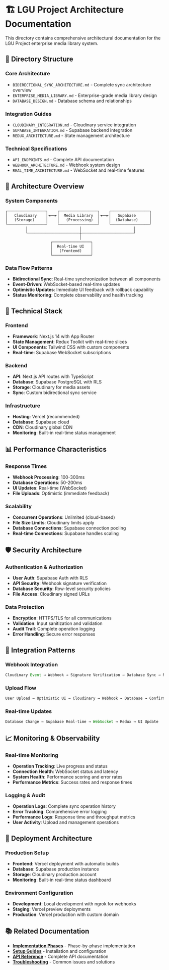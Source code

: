 # 🏗️ LGU Project Architecture Documentation

This directory contains comprehensive architectural documentation for the LGU Project enterprise media library system.

## 📁 **Directory Structure**

### **Core Architecture**
- `BIDIRECTIONAL_SYNC_ARCHITECTURE.md` - Complete sync architecture overview
- `ENTERPRISE_MEDIA_LIBRARY.md` - Enterprise-grade media library design
- `DATABASE_DESIGN.md` - Database schema and relationships

### **Integration Guides**
- `CLOUDINARY_INTEGRATION.md` - Cloudinary service integration
- `SUPABASE_INTEGRATION.md` - Supabase backend integration
- `REDUX_ARCHITECTURE.md` - State management architecture

### **Technical Specifications**
- `API_ENDPOINTS.md` - Complete API documentation
- `WEBHOOK_ARCHITECTURE.md` - Webhook system design
- `REAL_TIME_ARCHITECTURE.md` - WebSocket and real-time features

## 🎯 **Architecture Overview**

### **System Components**
```
┌─────────────────┐    ┌─────────────────┐    ┌─────────────────┐
│   Cloudinary    │◄──►│  Media Library  │◄──►│   Supabase      │
│   (Storage)     │    │   (Processing)  │    │  (Database)     │
└─────────────────┘    └─────────────────┘    └─────────────────┘
         │                       │                       │
         └───────────────────────┼───────────────────────┘
                                 │
                    ┌─────────────────┐
                    │  Real-time UI   │
                    │   (Frontend)    │
                    └─────────────────┘
```

### **Data Flow Patterns**
- **Bidirectional Sync**: Real-time synchronization between all components
- **Event-Driven**: WebSocket-based real-time updates
- **Optimistic Updates**: Immediate UI feedback with rollback capability
- **Status Monitoring**: Complete observability and health tracking

## 🔧 **Technical Stack**

### **Frontend**
- **Framework**: Next.js 14 with App Router
- **State Management**: Redux Toolkit with real-time slices
- **UI Components**: Tailwind CSS with custom components
- **Real-time**: Supabase WebSocket subscriptions

### **Backend**
- **API**: Next.js API routes with TypeScript
- **Database**: Supabase PostgreSQL with RLS
- **Storage**: Cloudinary for media assets
- **Sync**: Custom bidirectional sync service

### **Infrastructure**
- **Hosting**: Vercel (recommended)
- **Database**: Supabase cloud
- **CDN**: Cloudinary global CDN
- **Monitoring**: Built-in real-time status management

## 📊 **Performance Characteristics**

### **Response Times**
- **Webhook Processing**: 100-300ms
- **Database Operations**: 50-200ms
- **UI Updates**: Real-time (WebSocket)
- **File Uploads**: Optimistic (immediate feedback)

### **Scalability**
- **Concurrent Operations**: Unlimited (cloud-based)
- **File Size Limits**: Cloudinary limits apply
- **Database Connections**: Supabase connection pooling
- **Real-time Connections**: Supabase handles scaling

## 🛡️ **Security Architecture**

### **Authentication & Authorization**
- **User Auth**: Supabase Auth with RLS
- **API Security**: Webhook signature verification
- **Database Security**: Row-level security policies
- **File Access**: Cloudinary signed URLs

### **Data Protection**
- **Encryption**: HTTPS/TLS for all communications
- **Validation**: Input sanitization and validation
- **Audit Trail**: Complete operation logging
- **Error Handling**: Secure error responses

## 🔄 **Integration Patterns**

### **Webhook Integration**
```typescript
Cloudinary Event → Webhook → Signature Verification → Database Sync → Real-time Update
```

### **Upload Flow**
```typescript
User Upload → Optimistic UI → Cloudinary → Webhook → Database → Confirmation
```

### **Real-time Updates**
```typescript
Database Change → Supabase Real-time → WebSocket → Redux → UI Update
```

## 📈 **Monitoring & Observability**

### **Real-time Monitoring**
- **Operation Tracking**: Live progress and status
- **Connection Health**: WebSocket status and latency
- **System Health**: Performance scoring and error rates
- **Performance Metrics**: Success rates and response times

### **Logging & Audit**
- **Operation Logs**: Complete sync operation history
- **Error Tracking**: Comprehensive error logging
- **Performance Logs**: Response time and throughput metrics
- **User Activity**: Upload and management operations

## 🚀 **Deployment Architecture**

### **Production Setup**
- **Frontend**: Vercel deployment with automatic builds
- **Database**: Supabase production instance
- **Storage**: Cloudinary production account
- **Monitoring**: Built-in real-time status dashboard

### **Environment Configuration**
- **Development**: Local development with ngrok for webhooks
- **Staging**: Vercel preview deployments
- **Production**: Vercel production with custom domain

## 📚 **Related Documentation**
- **[Implementation Phases](../phases/)** - Phase-by-phase implementation
- **[Setup Guides](../setup/)** - Installation and configuration
- **[API Reference](../api/)** - Complete API documentation
- **[Troubleshooting](../troubleshooting/)** - Common issues and solutions
